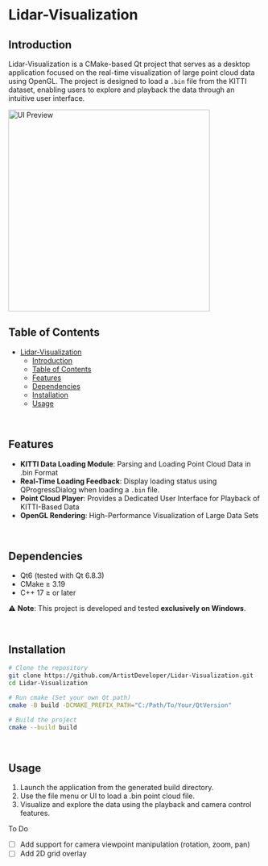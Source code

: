 # Lidar-Visualization

## Introduction
Lidar-Visualization is a CMake-based Qt project that serves as a desktop application focused on the real-time visualization of large point cloud data using OpenGL. The project is designed to load a `.bin` file from the KITTI dataset, enabling users to explore and playback the data through an intuitive user interface.

<img src="./assets/ui_preview.png" alt="UI Preview" width="400"/>

<br/>

## Table of Contents
- [Lidar-Visualization](#lidar-visualization)
  - [Introduction](#introduction)
  - [Table of Contents](#table-of-contents)
  - [Features](#features)
  - [Dependencies](#dependencies)
  - [Installation](#installation)
  - [Usage](#usage)

<br/>

## Features
- **KITTI Data Loading Module**: Parsing and Loading Point Cloud Data in .bin Format
- **Real-Time Loading Feedback**: Display loading status using QProgressDialog when loading a `.bin` file.
- **Point Cloud Player**: Provides a Dedicated User Interface for Playback of KITTI-Based Data
- **OpenGL Rendering**: High-Performance Visualization of Large Data Sets

<br/>

## Dependencies
- Qt6 (tested with Qt 6.8.3)
- CMake ≥ 3.19
- C++ 17 ≥ or later

⚠️ **Note**: This project is developed and tested **exclusively on Windows**.

<br/>

## Installation
```bash
# Clone the repository
git clone https://github.com/ArtistDeveloper/Lidar-Visualization.git
cd Lidar-Visualization

# Run cmake (Set your own Qt path)
cmake -B build -DCMAKE_PREFIX_PATH="C:/Path/To/Your/QtVersion"

# Build the project
cmake --build build
```

<br/>

## Usage
1. Launch the application from the generated build directory.
2. Use the file menu or UI to load a .bin point cloud file.
3. Visualize and explore the data using the playback and camera control features.


To Do
- [ ] Add support for camera viewpoint manipulation (rotation, zoom, pan)
- [ ] Add 2D grid overlay
